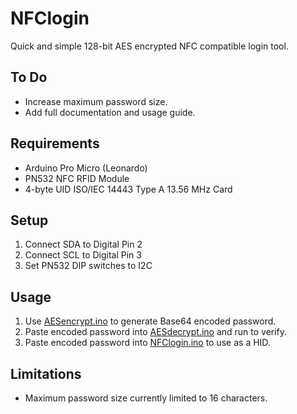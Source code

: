 # NFClogin
Quick and simple 128-bit AES encrypted NFC compatible login tool.

## To Do
- Increase maximum password size.
- Add full documentation and usage guide.

## Requirements
- Arduino Pro Micro (Leonardo)
- PN532 NFC RFID Module
- 4-byte UID ISO/IEC 14443 Type A 13.56 MHz Card

## Setup
1. Connect SDA to Digital Pin 2
2. Connect SCL to Digital Pin 3
3. Set PN532 DIP switches to I2C

## Usage
1. Use [AESencrypt.ino](AESencrypt.ino) to generate Base64 encoded password.
2. Paste encoded password into [AESdecrypt.ino](AESdecrypt.ino) and run to verify.
3. Paste encoded password into [NFClogin.ino](NFClogin.ino) to use as a HID.

## Limitations
- Maximum password size currently limited to 16 characters.
